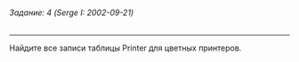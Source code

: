 ###### Задание: 4 (Serge I: 2002-09-21)

-----
Найдите все записи таблицы Printer для цветных принтеров.